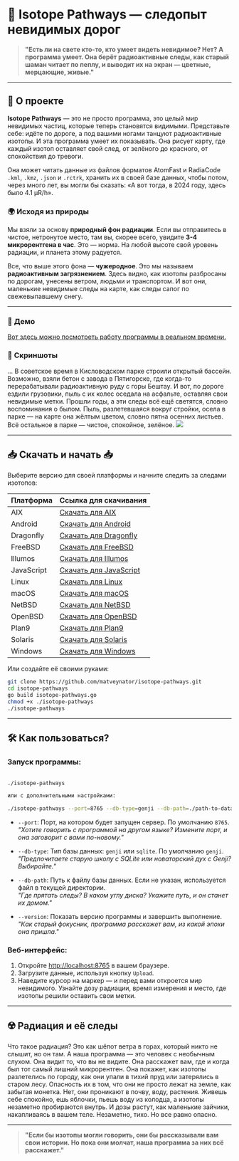 # 🌌 **Isotope Pathways** — следопыт невидимых дорог

> **"Есть ли на свете кто-то, кто умеет видеть невидимое? Нет? А программа умеет. Она берёт радиоактивные следы, как старый шаман читает по пеплу, и выводит их на экран — цветные, мерцающие, живые."**

---

## 📖 **О проекте**

**Isotope Pathways** — это не просто программа, это целый мир невидимых частиц, которые теперь становятся видимыми. Представьте себе: идёте по дороге, а под вашими ногами танцуют радиоактивные изотопы. И эта программа умеет их показывать. Она рисует карту, где каждый изотоп оставляет свой след, от зелёного до красного, от спокойствия до тревоги.

Она может читать данные из файлов форматов AtomFast и RadiaCode `.kml`, `.kmz`, `.json` и `.rctrk`, хранить их в своей базе данных, чтобы потом, через много лет, вы могли бы сказать: «А вот тогда, в 2024 году, здесь было 4.1 µR/h».


### 🌍 **Исходя из природы**

Мы взяли за основу **природный фон радиации**. Если вы отправитесь в чистое, нетронутое место, там вы, скорее всего, увидите **3-4 микрорентгена в час**. Это — норма. На любой высоте свой уровень радиации, и планета этому радуется.

Все, что выше этого фона — **чужеродное**. Это мы называем **радиоактивным загрязнением**. Здесь видно, как изотопы разбросаны по дорогам, унесены ветром, людьми и транспортом. И вот они, маленькие невидимые следы на карте, как следы сапог по свежевыпавшему снегу.


---

### 📸 **Демо**

<a href="https://jutsa.ru" target="_blank">Вот здесь можно посмотреть работу программы в реальном времени.</a>



### 📸 **Скриншоты**

... В советское время в Кисловодском парке строили открытый бассейн. Возможно, взяли бетон с завода в Пятигорске, где когда-то перерабатывали радиоактивную руду с горы Бештау. И вот, по дороге ездили грузовики, пыль с их колес оседала на асфальте, оставляя свои невидимые метки. Прошли годы, а эти следы всё ещё светятся, словно воспоминания о былом. Пыль, разлетевшаяся вокруг стройки, осела в парке — на карте она жёлтым цветом, словно пятна осенних листьев. Всё остальное в парке — чистое, спокойное, зелёное.
<img src="https://repository-images.githubusercontent.com/870016860/11fd6abc-fe8b-4cd8-95c2-df1c631c8762">

---

## 📥 **Скачать и начать** 📥

Выберите версию для своей платформы и начните следить за следами изотопов:

| Платформа  | Ссылка для скачивания                                                                                 |
|------------|-------------------------------------------------------------------------------------------------------|
| AIX        | [Скачать для AIX](http://files.zabiyaka.net/isotope-pathways/latest/no-gui/aix/)                      |
| Android    | [Скачать для Android](http://files.zabiyaka.net/isotope-pathways/latest/no-gui/android/)               |
| Dragonfly  | [Скачать для Dragonfly](http://files.zabiyaka.net/isotope-pathways/latest/no-gui/dragonfly/)           |
| FreeBSD    | [Скачать для FreeBSD](http://files.zabiyaka.net/isotope-pathways/latest/no-gui/freebsd/)               |
| Illumos    | [Скачать для Illumos](http://files.zabiyaka.net/isotope-pathways/latest/no-gui/illumos/)               |
| JavaScript | [Скачать для JavaScript](http://files.zabiyaka.net/isotope-pathways/latest/no-gui/js/)                 |
| Linux      | [Скачать для Linux](http://files.zabiyaka.net/isotope-pathways/latest/no-gui/linux/)                   |
| macOS      | [Скачать для macOS](http://files.zabiyaka.net/isotope-pathways/latest/no-gui/mac/)                     |
| NetBSD     | [Скачать для NetBSD](http://files.zabiyaka.net/isotope-pathways/latest/no-gui/netbsd/)                 |
| OpenBSD    | [Скачать для OpenBSD](http://files.zabiyaka.net/isotope-pathways/latest/no-gui/openbsd/)               |
| Plan9      | [Скачать для Plan9](http://files.zabiyaka.net/isotope-pathways/latest/no-gui/plan9/)                   |
| Solaris    | [Скачать для Solaris](http://files.zabiyaka.net/isotope-pathways/latest/no-gui/solaris/)               |
| Windows    | [Скачать для Windows](http://files.zabiyaka.net/isotope-pathways/latest/no-gui/windows/)               |

Или создайте её своими руками:

```bash
git clone https://github.com/matveynator/isotope-pathways.git
cd isotope-pathways
go build isotope-pathways.go
chmod +x ./isotope-pathways
./isotope-pathways
```

---

## 🛠 **Как пользоваться?**

### Запуск программы:

```bash

./isotope-pathways

или c дополнительными настройками:

./isotope-pathways --port=8765 --db-type=genji --db-path=./path-to-database-file.8765.genji
```

- `--port`: Порт, на котором будет запущен сервер. По умолчанию `8765`.  
  _"Хотите говорить с программой на другом языке? Измените порт, и она заговорит с вами по-новому."_

- `--db-type`: Тип базы данных: `genji` или `sqlite`. По умолчанию `genji`.  
  _"Предпочитаете старую школу с SQLite или новаторский дух с Genji? Выбирайте."_

- `--db-path`: Путь к файлу базы данных. Если не указан, используется файл в текущей директории.  
  _"Где прятать следы? В каком углу диска? Укажите путь, и он станет их домом."_

- `--version`: Показать версию программы и завершить выполнение.  
  _"Как старый фокусник, программа расскажет вам, из какой эпохи она пришла."_

### Веб-интерфейс:

1. Откройте <a href="http://localhost:8765" target="new">http://localhost:8765</a> в вашем браузере.
2. Загрузите данные, используя кнопку `Upload`.
3. Наведите курсор на маркер — и перед вами откроется мир невидимого. Узнайте дозу радиации, время измерения и место, где изотопы решили оставить свои метки.

---

## ☢️ **Радиация и её следы**

Что такое радиация? Это как шёпот ветра в горах, который никто не слышит, но он там. А наша программа — это человек с необычным слухом. Она видит то, что вы не видите. Она расскажет вам, где и когда был тот самый лишний микрорентген. Она покажет, как изотопы разлетелись по городу, как они упали в тихий пруд или затерялись в старом лесу. Опасность их в том, что они не просто лежат на земле, как забытая монетка. Нет, они проникают в почву, воду, растения. Живешь себе спокойно, ешь яблочки, пьешь воду из колодца, а изотопы незаметно пробираются внутрь. И дозы растут, как маленькие зайчики, накапливаясь в вашем теле. Незаметно, тихо. Но все равно опасно. 

---

> **"Если бы изотопы могли говорить, они бы рассказывали вам свои истории. Но пока они молчат, наша программа за них всё расскажет."**

